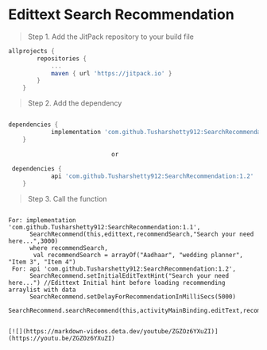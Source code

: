 # Edittext Search Recommendation

> Step 1. Add the JitPack repository to your build file

```gradle
allprojects {
		repositories {
			...
			maven { url 'https://jitpack.io' }
		}
	}
   ```

> Step 2. Add the dependency

```gradle

dependencies {
	        implementation 'com.github.Tusharshetty912:SearchRecommendation:1.1'
	}
	
	                         or
	                         
 dependencies {
	        api 'com.github.Tusharshetty912:SearchRecommendation:1.2'
	}
  ```

> Step 3. Call the function 

  ``` 
  
  For: implementation 'com.github.Tusharshetty912:SearchRecommendation:1.1',
        SearchRecommend(this,edittext,recommendSearch,"Search your need here...",3000)
        where recommendSearch,
         val recommendSearch = arrayOf("Aadhaar", "wedding planner", "Item 3", "Item 4")
   For: api 'com.github.Tusharshetty912:SearchRecommendation:1.2',
        SearchRecommend.setInitialEditTextHint("Search your need here...") //Edittext Initial hint before loading recommending arraylist with data
        SearchRecommend.setDelayForRecommendationInMilliSecs(5000)
        SearchRecommend.searchRecommend(this,activityMainBinding.editText,recommendSearch)
   
   ```
```
[![](https://markdown-videos.deta.dev/youtube/ZGZOz6YXuZI)](https://youtu.be/ZGZOz6YXuZI)
```
